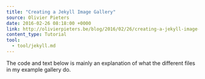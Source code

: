 ```yaml
---
title: "Creating a Jekyll Image Gallery"
source: Olivier Pieters
date: 2016-02-26 08:18:00 +0000
link: http://olivierpieters.be/blog/2016/02/26/creating-a-jekyll-image-gallery.html
content_type: Tutorial
tool:
  - tool/jekyll.md
---
```

The code and text below is mainly an explanation of what the different files in my example gallery do.
